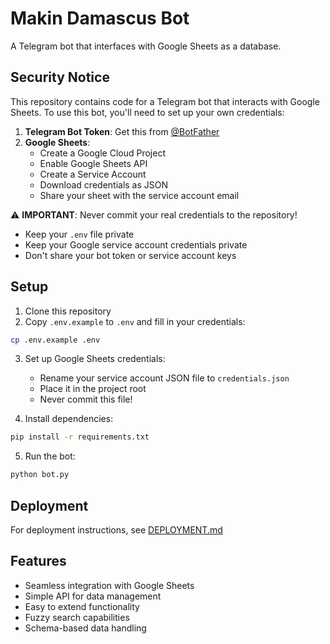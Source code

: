 # Makin Damascus Bot

A Telegram bot that interfaces with Google Sheets as a database.

## Security Notice

This repository contains code for a Telegram bot that interacts with Google Sheets. To use this bot, you'll need to set up your own credentials:

1. **Telegram Bot Token**: Get this from [@BotFather](https://t.me/botfather)
2. **Google Sheets**:
   - Create a Google Cloud Project
   - Enable Google Sheets API
   - Create a Service Account
   - Download credentials as JSON
   - Share your sheet with the service account email

⚠️ **IMPORTANT**: Never commit your real credentials to the repository!

- Keep your `.env` file private
- Keep your Google service account credentials private
- Don't share your bot token or service account keys

## Setup

1. Clone this repository
2. Copy `.env.example` to `.env` and fill in your credentials:

```bash
cp .env.example .env
```

3. Set up Google Sheets credentials:
   - Rename your service account JSON file to `credentials.json`
   - Place it in the project root
   - Never commit this file!

4. Install dependencies:

```bash
pip install -r requirements.txt
```

5. Run the bot:

```bash
python bot.py
```

## Deployment

For deployment instructions, see [DEPLOYMENT.md](DEPLOYMENT.md)

## Features

- Seamless integration with Google Sheets
- Simple API for data management
- Easy to extend functionality
- Fuzzy search capabilities
- Schema-based data handling
